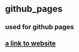 # github_pages
## used for github pages




## [a link to website](https://paperluigis.github.io/index.html)
